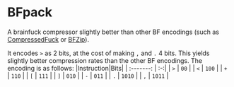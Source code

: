 # BFpack
A brainfuck compressor slightly better than other BF encodings (such as [CompressedFuck](https://esolangs.org/wiki/CompressedFuck) or [BFZip](https://github.com/robbie01/BFZip/)).

It encodes `>` as 2 bits, at the cost of making `,` and `.` 4 bits. This yields slightly better compression rates than the other BF encodings. The encoding is as follows:
|Instruction|Bits|
| :-------: | :-:|
| `>`       | `00` |
| `<`       | `100` |
| `+`       | `110` |
| `[`       | `111` |
| `]`       | `010` |
| `-`       | `011` |
| `.`       | `1010` |
| `,`       | `1011` |
